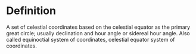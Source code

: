 # Definition

A set of celestial coordinates based on the celestial equator as the
primary great circle; usually declination and hour angle or sidereal
hour angle. Also called equinoctial system of coordinates, celestial
equator system of coordinates.
